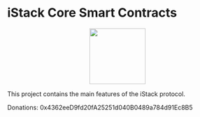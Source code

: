 # iStack Core Smart Contracts

<p align="center">
  <a href="#">
      <img src="[[https://pancakeswap.finance/logo.png]()](https://avatars.githubusercontent.com/u/39810245?s=88&v=4)" height="128">
  </a>
</p>

This project contains the main features of the iStack protocol.

Donations: 0x4362eeD9fd20fA25251d040B0489a784d91Ec8B5
